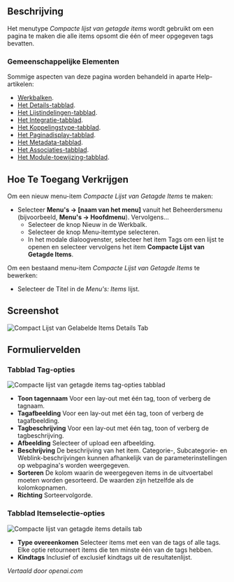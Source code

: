 <!-- Filename: Help4.x:Menu_Item:_Compact_List_of_Tagged_Items  / Display title: Compacte Lijst van Gelabelde Items -->

## Beschrijving

Het menutype *Compacte lijst van getagde items* wordt gebruikt om een pagina te maken die
alle items opsomt die één of meer opgegeven tags bevatten.

### Gemeenschappelijke Elementen

Sommige aspecten van deze pagina worden behandeld in aparte Help-artikelen:

* [Werkbalken](jdocmanual?article=help/common-elements/toolbars).
* [Het Details-tabblad](jdocmanual?article=help/menu-items-common/menu-item-details).
* [Het Lijstindelingen-tabblad](jdocmanual?article=help/menu-items-common/menu-item-list-layouts).
* [Het Integratie-tabblad](jdocmanual?article=help/menu-items-common/menu-item-integration).
* [Het Koppelingstype-tabblad](jdocmanual?article=help/menu-items-common/menu-item-link-type).
* [Het Paginadisplay-tabblad](jdocmanual?article=help/menu-items-common/menu-item-page-display).
* [Het Metadata-tabblad](jdocmanual?article=help/menu-items-common/menu-item-metadata).
* [Het Associaties-tabblad](jdocmanual?article=help/common-elements/edit-associations).
* [Het Module-toewijzing-tabblad](jdocmanual?article=help/menu-items-common/menu-item-module-assignment).

## Hoe Te Toegang Verkrijgen

Om een nieuw menu-item *Compacte Lijst van Getagde Items* te maken:

- Selecteer **Menu's → \[naam van het menu\]** vanuit het Beheerdersmenu (bijvoorbeeld, **Menu's → Hoofdmenu**). Vervolgens...
  - Selecteer de knop Nieuw in de Werkbalk.
  - Selecteer de knop Menu-itemtype selecteren.
  - In het modale dialoogvenster, selecteer het item Tags om een lijst te openen en selecteer vervolgens het item **Compacte Lijst van Getagde Items**.

Om een bestaand menu-item *Compacte Lijst van Getagde Items* te bewerken:

- Selecteer de Titel in de *Menu's: Items* lijst.

## Screenshot

![Compact Lijst van Gelabelde Items Details Tab](../../../nl/images/menu-items/tags-compact-list-of-tagged-items-details-tab.png)

## Formuliervelden

### Tabblad Tag-opties

![Compacte lijst van getagde items tag-opties tabblad](../../../nl/images/menu-items/tags-compact-list-of-tagged-items-tag-options-tab.png)

- **Toon tagennaam** Voor een lay-out met één tag, toon of verberg de tagnaam.
- **Tagafbeelding** Voor een lay-out met één tag, toon of verberg de tagafbeelding.
- **Tagbeschrijving** Voor een lay-out met één tag, toon of verberg de tagbeschrijving.
- **Afbeelding** Selecteer of upload een afbeelding.
- **Beschrijving** De beschrijving van het item. Categorie-, Subcategorie-
  en Weblink-beschrijvingen kunnen afhankelijk van de parameterinstellingen 
  op webpagina's worden weergegeven.
- **Sorteren** De kolom waarin de weergegeven items in de uitvoertabel 
  moeten worden gesorteerd. De waarden zijn hetzelfde als de kolomkopnamen.
- **Richting** Sorteervolgorde.

### Tabblad Itemselectie-opties

![Compacte lijst van getagde items details tab](../../../nl/images/menu-items/tags-compact-list-of-tagged-items-item-selection-options-tab.png)

- **Type overeenkomen** Selecteer items met een van de tags of alle tags. Elke 
  optie retourneert items die ten minste één van de tags hebben.
- **Kindtags** Inclusief of exclusief kindtags uit de resultatenlijst.

*Vertaald door openai.com*

